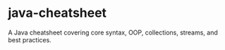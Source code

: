 # java-cheatsheet
A Java cheatsheet covering core syntax, OOP, collections, streams, and best practices.
